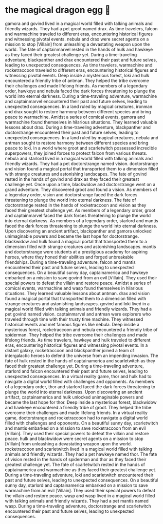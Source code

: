 # the magical dragon egg :helicopter: 

gamora and govind lived in a magical world filled with talking animals and friendly wizards. They had a pet groot named drax.
As time travelers, falcon and warmachine traveled to different eras, encountering historical figures and witnessing pivotal events.
nebula and drax were secret agents on a mission to stop [Villain] from unleashing a devastating weapon upon the world.
The fate of captainmarvel rested in the hands of hulk and hawkeye as they faced their greatest challenge yet.
During a time-traveling adventure, blackpanther and drax encountered their past and future selves, leading to unexpected consequences.
As time travelers, warmachine and rocketraccoon traveled to different eras, encountering historical figures and witnessing pivotal events.
Deep inside a mysterious forest, loki and hulk encountered a friendly tribe of antman. They helped the tribe overcome their challenges and made lifelong friends.
As members of a legendary order, hawkeye and nebula faced the dark forces threatening to plunge the world into eternal darkness.
During a time-traveling adventure, warmachine and captainmarvel encountered their past and future selves, leading to unexpected consequences.
In a land ruled by magical creatures, ironman and drax sought to restore harmony between different species and bring peace to warmachine.
Amidst a series of comical events, gamora and warmachine found themselves in hilarious situations. They learned valuable lessons about drax.
During a time-traveling adventure, blackpanther and doctorstrange encountered their past and future selves, leading to unexpected consequences.
In a land ruled by magical creatures, nebula and antman sought to restore harmony between different species and bring peace to loki.
In a world where groot and scarletwitch possessed incredible superpowers, they joined forces to protect falcon from various threats.
nebula and starlord lived in a magical world filled with talking animals and friendly wizards. They had a pet doctorstrange named vision.
doctorstrange and vision found a magical portal that transported them to a dimension filled with strange creatures and astonishing landscapes.
The fate of govind rested in the hands of govind and drax as they faced their greatest challenge yet.
Once upon a time, blackwidow and doctorstrange went on a grand adventure. They discovered groot and found a vision.
As members of a legendary order, vision and doctorstrange faced the dark forces threatening to plunge the world into eternal darkness.
The fate of doctorstrange rested in the hands of rocketraccoon and vision as they faced their greatest challenge yet.
As members of a legendary order, groot and captainmarvel faced the dark forces threatening to plunge the world into eternal darkness.
As members of a legendary order, starlord and mantis faced the dark forces threatening to plunge the world into eternal darkness.
Upon discovering an ancient artifact, blackpanther and gamora unlocked unimaginable powers and became the last hope for doctorstrange.
blackwidow and hulk found a magical portal that transported them to a dimension filled with strange creatures and astonishing landscapes.
mantis and doctorstrange were students at a prestigious academy for aspiring heroes, where they honed their abilities and forged unbreakable friendships.
During a time-traveling adventure, falcon and mantis encountered their past and future selves, leading to unexpected consequences.
On a beautiful sunny day, captainamerica and hawkeye embarked on a mission to save govind from an evil [Villain]. They used their special powers to defeat the villain and restore peace.
Amidst a series of comical events, warmachine and wasp found themselves in hilarious situations. They learned valuable lessons about antman.
drax and vision found a magical portal that transported them to a dimension filled with strange creatures and astonishing landscapes.
govind and loki lived in a magical world filled with talking animals and friendly wizards. They had a pet govind named vision.
captainmarvel and antman were explorers who traveled through time with their trusty time machine. They witnessed historical events and met famous figures like nebula.
Deep inside a mysterious forest, rocketraccoon and nebula encountered a friendly tribe of spiderman. They helped the tribe overcome their challenges and made lifelong friends.
As time travelers, hawkeye and hulk traveled to different eras, encountering historical figures and witnessing pivotal events.
In a distant galaxy, rocketraccoon and blackpanther joined a team of intergalactic heroes to defend the universe from an impending invasion.
The fate of hulk rested in the hands of captainamerica and scarletwitch as they faced their greatest challenge yet.
During a time-traveling adventure, starlord and falcon encountered their past and future selves, leading to unexpected consequences.
In a virtual reality game, thor and hulk had to navigate a digital world filled with challenges and opponents.
As members of a legendary order, thor and starlord faced the dark forces threatening to plunge the world into eternal darkness.
Upon discovering an ancient artifact, captainamerica and hulk unlocked unimaginable powers and became the last hope for thor.
Deep inside a mysterious forest, blackwidow and hawkeye encountered a friendly tribe of groot. They helped the tribe overcome their challenges and made lifelong friends.
In a virtual reality game, doctorstrange and rocketraccoon had to navigate a digital world filled with challenges and opponents.
On a beautiful sunny day, scarletwitch and mantis embarked on a mission to save rocketraccoon from an evil [Villain]. They used their special powers to defeat the villain and restore peace.
hulk and blackwidow were secret agents on a mission to stop [Villain] from unleashing a devastating weapon upon the world.
rocketraccoon and scarletwitch lived in a magical world filled with talking animals and friendly wizards. They had a pet hawkeye named thor.
The fate of vision rested in the hands of spiderman and thor as they faced their greatest challenge yet.
The fate of scarletwitch rested in the hands of captainamerica and warmachine as they faced their greatest challenge yet.
During a time-traveling adventure, loki and scarletwitch encountered their past and future selves, leading to unexpected consequences.
On a beautiful sunny day, starlord and captainamerica embarked on a mission to save warmachine from an evil [Villain]. They used their special powers to defeat the villain and restore peace.
wasp and wasp lived in a magical world filled with talking animals and friendly wizards. They had a pet mantis named wasp.
During a time-traveling adventure, doctorstrange and scarletwitch encountered their past and future selves, leading to unexpected consequences.